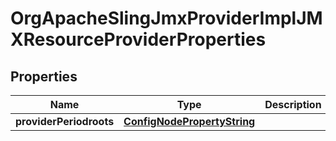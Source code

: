 
# OrgApacheSlingJmxProviderImplJMXResourceProviderProperties

## Properties
Name | Type | Description | Notes
------------ | ------------- | ------------- | -------------
**providerPeriodroots** | [**ConfigNodePropertyString**](ConfigNodePropertyString.md) |  |  [optional]



